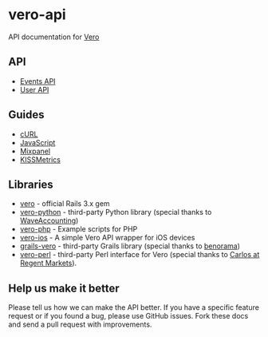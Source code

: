 vero-api
========

API documentation for [Vero](http://www.getvero.com)

API
-----------------

* [Events API](https://github.com/getvero/vero-api/blob/master/sections/api/events.md)
* [User API](https://github.com/getvero/vero-api/blob/master/sections/api/users.md)

Guides
-----------------

* [cURL](https://github.com/getvero/vero-api/blob/master/sections/curl.md)
* [JavaScript](https://github.com/getvero/vero-api/blob/master/sections/js.md)
* [Mixpanel](https://github.com/getvero/vero-api/blob/master/sections/mixpanel.md)
* [KISSMetrics](https://github.com/getvero/vero-api/blob/master/sections/kissmetrics.md)

Libraries
-----------------

* [vero](https://github.com/getvero/vero) - official Rails 3.x gem
* [vero-python](https://github.com/waveaccounting/vero-python) - third-party Python library (special thanks to [WaveAccounting](https://github.com/waveaccounting))
* [vero-php](https://github.com/getvero/vero-php) - Example scripts for PHP
* [vero-ios](https://github.com/getvero/vero-ios) - A simple Vero API wrapper for iOS devices
* [grails-vero](https://github.com/benorama/grails-vero) - third-party Grails library (special thanks to [benorama](https://github.com/benorama))
* [vero-perl](https://metacpan.org/pod/release/CARLOS/Vero-API-v0.1.0/lib/Vero/API.pm) - third-party Perl interface for Vero (special thanks to [Carlos at Regent Markets](http://regentmarkets.com)).

Help us make it better
----------------------

Please tell us how we can make the API better. If you have a specific feature request or if you found a bug, please use GitHub issues. Fork these docs and send a pull request with improvements.

